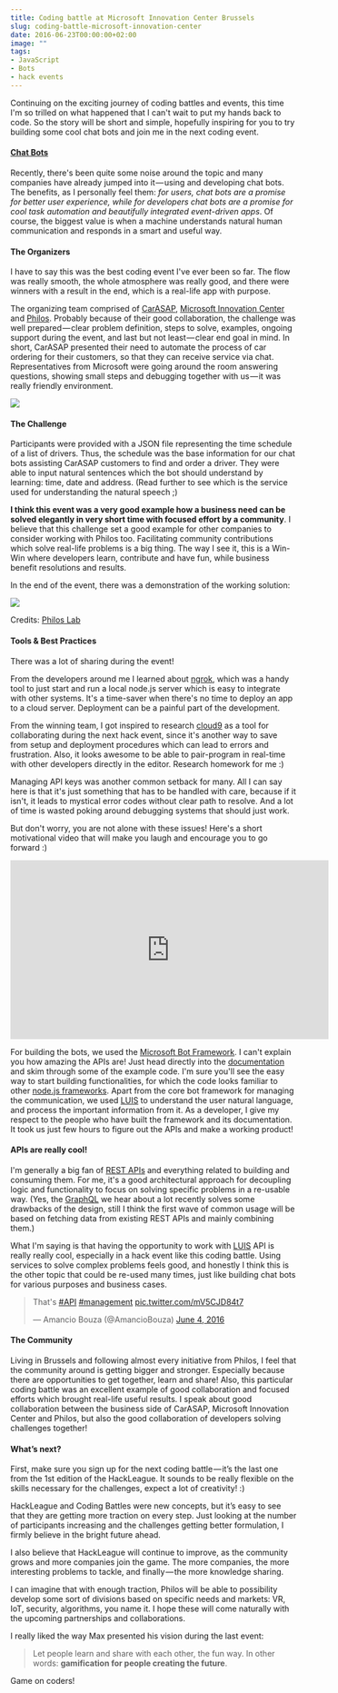 ```yaml
---
title: Coding battle at Microsoft Innovation Center Brussels
slug: coding-battle-microsoft-innovation-center
date: 2016-06-23T00:00:00+02:00
image: ""
tags:
- JavaScript
- Bots
- hack events
---
```


Continuing on the exciting journey of coding battles and events, this time I'm so trilled on what happened that I can't wait to put my hands back to code. So the story will be short and simple, hopefully inspiring for you to try building some cool chat bots and join me in the next coding event.

#### [Chat Bots][1]

Recently, there's been quite some noise around the topic and many companies have already jumped into it — using and developing chat bots. The benefits, as I personally feel them: _for users, chat bots are a promise for better user experience, while for developers chat bots are a promise for cool task automation and beautifully integrated event-driven apps_. Of course, the biggest value is when a machine understands natural human communication and responds in a smart and useful way.

#### The Organizers

I have to say this was the best coding event I've ever been so far. The flow was really smooth, the whole atmosphere was really good, and there were winners with a result in the end, which is a real-life app with purpose.

The organizing team comprised of [CarASAP][2], [Microsoft Innovation Center][3] and [Philos][4]. Probably because of their good collaboration, the challenge was well prepared — clear problem definition, steps to solve, examples, ongoing support during the event, and last but not least — clear end goal in mind. In short, CarASAP presented their need to automate the process of car ordering for their customers, so that they can receive service via chat. Representatives from Microsoft were going around the room answering questions, showing small steps and debugging together with us — it was really friendly environment.

![][5]

#### The Challenge

Participants were provided with a JSON file representing the time schedule of a list of drivers. Thus, the schedule was the base information for our chat bots assisting CarASAP customers to find and order a driver. They were able to input natural sentences which the bot should understand by learning: time, date and address. (Read further to see which is the service used for understanding the natural speech&nbsp;;)

**I think this event was a very good example how a business need can be solved elegantly in very short time with focused effort by a community**. I believe that this challenge set a good example for other companies to consider working with Philos too. Facilitating community contributions which solve real-life problems is a big thing. The way I see it, this is a Win-Win where developers learn, contribute and have fun, while business benefit resolutions and results.

In the end of the event, there was a demonstration of the working solution:

![][7]

Credits: [Philos&nbsp;Lab][6]

#### Tools &amp; Best Practices

There was a lot of sharing during the event!

From the developers around me I learned about [ngrok][8], which was a handy tool to just start and run a local node.js server which is easy to integrate with other systems. It's a time-saver when there's no time to deploy an app to a cloud server. Deployment can be a painful part of the development.

From the winning team, I got inspired to research [cloud9][9] as a tool for collaborating during the next hack event, since it's another way to save from setup and deployment procedures which can lead to errors and frustration. Also, it looks awesome to be able to pair-program in real-time with other developers directly in the editor. Research homework for me&nbsp;:)

Managing API keys was another common setback for many. All I can say here is that it's just something that has to be handled with care, because if it isn't, it leads to mystical error codes without clear path to resolve. And a lot of time is wasted poking around debugging systems that should just work.

But don't worry, you are not alone with these issues! Here's a short motivational video that will make you laugh and encourage you to go forward&nbsp;:)

<iframe width="560" height="315" src="https://www.youtube.com/embed/zFO1cRr5-qY?rel=0" frameborder="0" allowfullscreen></iframe>

For building the bots, we used the [Microsoft Bot Framework][10]. I can't explain you how amazing the APIs are! Just head directly into the [documentation][11] and skim through some of the example code. I'm sure you'll see the easy way to start building functionalities, for which the code looks familiar to other [node.js frameworks][12]. Apart from the core bot framework for managing the communication, we used [LUIS][13] to understand the user natural language, and process the important information from it. As a developer, I give my respect to the people who have built the framework and its documentation. It took us just few hours to figure out the APIs and make a working product!

#### APIs are really&nbsp;cool!

I'm generally a big fan of [REST APIs][14] and everything related to building and consuming them. For me, it's a good architectural approach for decoupling logic and functionality to focus on solving specific problems in a re-usable way. (Yes, the [GraphQL][15] we hear about a lot recently solves some drawbacks of the design, still I think the first wave of common usage will be based on fetching data from existing REST APIs and mainly combining them.)

What I'm saying is that having the opportunity to work with [LUIS][16] API is really really cool, especially in a hack event like this coding battle. Using services to solve complex problems feels good, and honestly I think this is the other topic that could be re-used many times, just like building chat bots for various purposes and business cases.

<blockquote class="twitter-tweet" data-lang="en"><p lang="en" dir="ltr">That&#39;s <a href="https://twitter.com/hashtag/API?src=hash">#API</a> <a href="https://twitter.com/hashtag/management?src=hash">#management</a> <a href="https://t.co/mV5CJD84t7">pic.twitter.com/mV5CJD84t7</a></p>&mdash; Amancio Bouza (@AmancioBouza) <a href="https://twitter.com/AmancioBouza/status/738993707140190208">June 4, 2016</a></blockquote>
<script async src="//platform.twitter.com/widgets.js" charset="utf-8"></script>

#### The Community

Living in Brussels and following almost every initiative from Philos, I feel that the community around is getting bigger and stronger. Especially because there are opportunities to get together, learn and share! Also, this particular coding battle was an excellent example of good collaboration and focused efforts which brought real-life useful results. I speak about good collaboration between the business side of CarASAP, Microsoft Innovation Center and Philos, but also the good collaboration of developers solving challenges together!

#### What’s next?

First, make sure you sign up for the next coding battle — it’s the last one from the 1st edition of the HackLeague. It sounds to be really flexible on the skills necessary for the challenges, expect a lot of creativity! :)

HackLeague and Coding Battles were new concepts, but it’s easy to see that they are getting more traction on every step. Just looking at the number of participants increasing and the challenges getting better formulation, I firmly believe in the bright future ahead.

I also believe that HackLeague will continue to improve, as the community grows and more companies join the game. The more companies, the more interesting problems to tackle, and finally — the more knowledge sharing.

I can imagine that with enough traction, Philos will be able to possibility develop some sort of divisions based on specific needs and markets: VR, IoT, security, algorithms, you name it. I hope these will come naturally with the upcoming partnerships and collaborations.

I really liked the way Max presented his vision during the last event:

> Let people learn and share with each other, the fun way. In other words: **gamification for people creating the future**.

Game on coders!

[1]: https://en.wikipedia.org/wiki/Chatbot
[2]: http://www.carasap.be/en/
[3]: http://www.mic-brussels.be/en/home/
[4]: https://www.philos.io/
[5]: https://cdn-images-1.medium.com/max/800/1*ZVk4GCCCk6zithaBa8I3-Q.jpeg
[6]: https://www.facebook.com/philos.io/
[7]: https://cdn-images-1.medium.com/max/800/1*7OYP5OSbEVuKgF4eIs9Xcw.jpeg
[8]: https://ngrok.com/
[9]: https://c9.io/
[10]: https://dev.botframework.com/
[11]: http://docs.botframework.com/builder/node/overview/#navtitle
[12]: http://loopback.io/resources/#compare
[13]: https://www.luis.ai/
[14]: https://en.wikipedia.org/wiki/Representational_state_transfer
[15]: http://graphql.org/
[16]: http://docs.botframework.com/builder/node/dialogs/LuisDialog/
